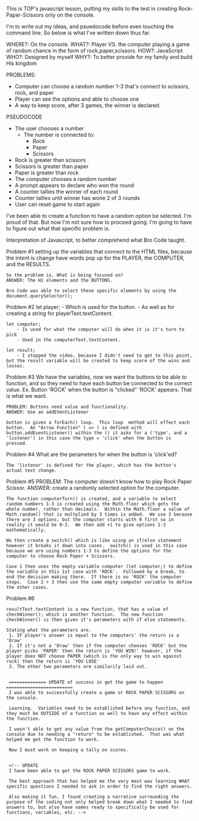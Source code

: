 This is TOP's javascript lesson, putting my skills to the test in creating Rock-Paper-Scissors only on the console.  

I'm to write out my ideas, and psuedocode before even touching the command line.  So below is what I've written down thus far.

WHERE?: On the console.
WHAT?: Player VS. the computer playing a game of random chance in the form of rock,paper,scissors.
HOW?: JavaScript
WHO?: Designed by myself
WHY?: To better provide for my family and build His kingdom

PROBLEMS:
   -  Computer can choose a random number 1-3 that's connect to scissors, rock, and paper
   - Player can see the options and able to choose one
   - A way to keep score, after 3 games, the winner is declared.

PSEUDOCODE
 - The user chooses a number
    - The number is connected to:
        - Rock
        - Paper
        - Scissors
- Rock is greater than scissors
- Scissors is greater than paper
- Paper is greater than rock
- The computer chooses a random number
- A prompt appears to declare who won the round
- A counter tallies the winner of each round
- Counter tallies until winner has wone 2 of 3 rounds
- User can reset game to start again


I've been able to create a function to have a random option be selected.  I'm proud of that.  But now I'm not sure how to proceed going.  I'm going to have to figure out what that specific problem is.



Interpretation of Javascript, to better comprehend what Bro Code taught.

Problem #1 
    setting up the variables that connect to the HTML files, because the intent is change have words pop up for the PLAYER, the COMPUTER, and the RESULTS. 

    So the problem is, What is being focused on?  
    ANSWER: The H1 elements and the BUTTONS.

    Bro Code was able to select these specific elements by using the document.querySelector();

Problem #2
    let player;
        - Which is used for the button.
        - As well as for creating a string for playerText.textContent.

    let computer;
        - Is used for what the computer will do when it is it's turn to pick 
        - Used in the computerText.textContent.

    let result;
        - I stopped the video, because I didn't need to get to this point, but the result variable will be created to keep score of the wins and losses.

Problem #3 
    We have the variables, now we want the buttons to be able to function, and so they need to have each button be connected to the correct value.  Ex. Button 'ROCK' when the button is "clicked" 'ROCK' appears.  That is what we want.

    PROBLEM: Buttons need value and functionality.
    ANSWER: Use an addEVentListener

    button is given a forEach() loop.  This loop  method will effect each button.  An "Arrow Function" ( => ) is defined with button.addEventListener() within the () it asks for a ('type', and a 'listener') in this case the type = 'click' when the button is pressed. 

Problem #4
    What are the perameters for when the button is 'click'ed?

    The 'listener' is defined for the player, which has the button's actual text change.

Problem #5 
    PROBLEM: The computer doesn't know how to play Rock Paper Scissor.
    ANSWER: create a randomly selected option for the computer.

    The function computerTurn() is created, and a variable to select random numbers 1-3 is created using the Math.floor which gets the whole number, rather than decimals.  Within the Math.floor a value of Math.random() that is multplied by 3 times is added.  We use 3 because there are 3 options, but the computer starts with 0 first so in reality it would be 0-2.  We then add +1 to give options 1-3 mathematically.

    We then create a switch() which is like using an if/else statement however it breaks it down into cases.  switch() is used in this case because we are using numbers 1-3 to define the options for the computer to choose Rock Paper + Scissors.  

    Case 1 then uses the empty variable computer (let computer;) to define the variable in this 1st case with 'ROCK'.  Followed by a break, to end the decision making there.  If there is no 'ROCK' the computer stops.  Case 2 + 3 then use the same empty computer variable to define the other cases.

Problem #6

    resultText.textContent is a new function, that has a value of checkWinner(); which is another function.  The new function checkWinner() is then given it's perameters with if else statements.  

    Stating what the perameters are.
     1. IF player's answer is equal to the computers' the return is a 'Draw'
     2. If it's not a 'Draw' then if the computer chooses 'ROCK' but the player picks 'PAPER' then the return is 'YOU WIN!' however, if the player does NOT choose PAPER (which is the only way to win against rock) then the return is 'YOU LOSE'
     3. The other two perameters are similarily laid out.


     ============== UPDATE of success in get the game to happen =========================
     I was able to successfully create a game or ROCK PAPER SCISSORS on the console.

     Learning.  Variables need to be established before any function, and they must be OUTSIDE of a function as well to have any effect within the function.

     I wasn't able to get any value from the getComputerChoice() on the console due to needing a "return" to be established.  That was what helped me get the function to work.

     Now I must work on keeping a tally on scores.


     <!-- UPDATE
     I have been able to get the ROCK PAPER SCISSORS game to work.
     
     The best approach that has helped me the very most was learning WHAT specific questions I needed to ask in order to find the right answers.
     
     Also making it fun, I found creating a narrative surrounding the purpose of the coding not only helped break down what I needed to find answers to, but also have names ready to specifically be used for functions, variables, etc. -->